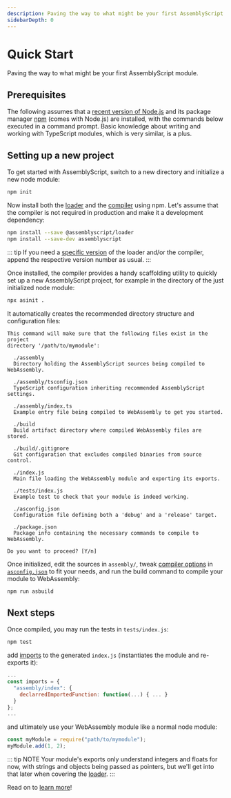 ```yaml
---
description: Paving the way to what might be your first AssemblyScript module.
sidebarDepth: 0
---
```


# Quick Start

Paving the way to what might be your first AssemblyScript module.

## Prerequisites

The following assumes that a [recent version of Node.js](https://nodejs.org) and its package manager [npm](https://www.npmjs.com) \(comes with Node.js\) are installed, with the commands below executed in a command prompt. Basic knowledge about writing and working with TypeScript modules, which is very similar, is a plus.

## Setting up a new project

To get started with AssemblyScript, switch to a new directory and initialize a new node module:

```sh
npm init
```

Now install both the [loader](./loader.md) and the [compiler](./compiler.md) using npm. Let's assume that the compiler is not required in production and make it a development dependency:

```sh
npm install --save @assemblyscript/loader
npm install --save-dev assemblyscript
```

::: tip
If you need a [specific version](https://github.com/AssemblyScript/assemblyscript/releases) of the loader and/or the compiler, append the respective version number as usual.
:::

Once installed, the compiler provides a handy scaffolding utility to quickly set up a new AssemblyScript project, for example in the directory of the just initialized node module:

```sh
npx asinit .
```

It automatically creates the recommended directory structure and configuration files:

```
This command will make sure that the following files exist in the project
directory '/path/to/mymodule':

  ./assembly
  Directory holding the AssemblyScript sources being compiled to WebAssembly.

  ./assembly/tsconfig.json
  TypeScript configuration inheriting recommended AssemblyScript settings.

  ./assembly/index.ts
  Example entry file being compiled to WebAssembly to get you started.

  ./build
  Build artifact directory where compiled WebAssembly files are stored.

  ./build/.gitignore
  Git configuration that excludes compiled binaries from source control.

  ./index.js
  Main file loading the WebAssembly module and exporting its exports.

  ./tests/index.js
  Example test to check that your module is indeed working.

  ./asconfig.json
  Configuration file defining both a 'debug' and a 'release' target.

  ./package.json
  Package info containing the necessary commands to compile to WebAssembly.

Do you want to proceed? [Y/n]
```

Once initialized, edit the sources in `assembly/`, tweak [compiler options](./compiler.md) in [`asconfig.json`](./compiler.md#asconfig-json) to fit your needs, and run the build command to compile your module to WebAssembly:

```sh
npm run asbuild
```

## Next steps

Once compiled, you may run the tests in `tests/index.js`:

```sh
npm test
```

add [imports](./exports-and-imports.md#imports) to the generated `index.js` (instantiates the module and re-exports it):

```js
...
const imports = {
  "assembly/index": {
    declarredImportedFunction: function(...) { ... }
  }
};
...
```

and ultimately use your WebAssembly module like a normal node module:

```js
const myModule = require("path/to/mymodule");
myModule.add(1, 2);
```

::: tip NOTE
Your module's exports only understand integers and floats for now, with strings and objects being passed as pointers, but we'll get into that later when covering the [loader](/loader.md).
:::

Read on to [learn more](/basics.md)!
